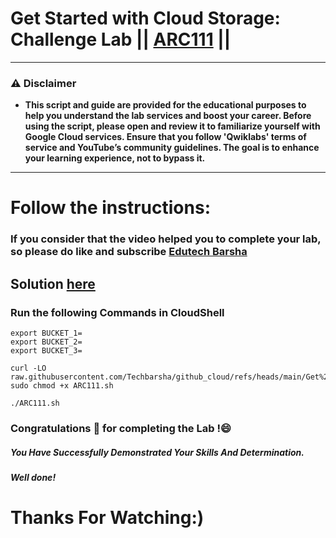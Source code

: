 # Get Started with Cloud Storage: Challenge Lab || [ARC111](https://www.cloudskillsboost.google/focuses/62706?parent=catalog) ||

---
### ⚠️ Disclaimer
- **This script and guide are provided for  the educational purposes to help you understand the lab services and boost your career. Before using the script, please open and review it to familiarize yourself with Google Cloud services. Ensure that you follow 'Qwiklabs' terms of service and YouTube’s community guidelines. The goal is to enhance your learning experience, not to bypass it.**
---
# Follow the instructions:
### If you consider that the video helped you to complete your lab, so please do like and subscribe [Edutech Barsha](https://www.youtube.com/@edutechbarsha)
## Solution [here](https://youtu.be/T5vr5fS1awg)

### Run the following Commands in CloudShell

```
export BUCKET_1=
export BUCKET_2=
export BUCKET_3=
```

```
curl -LO raw.githubusercontent.com/Techbarsha/github_cloud/refs/heads/main/Get%20Started%20with%20Cloud%20Storage%3A%20Challenge%20Lab/ARC111.sh
sudo chmod +x ARC111.sh

./ARC111.sh
```

### Congratulations 🎉 for completing the Lab !😄

##### *You Have Successfully Demonstrated Your Skills And Determination.*

#### *Well done!*

# Thanks For Watching:)
